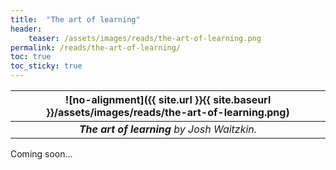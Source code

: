 ```yaml
---
title:  "The art of learning"
header:
    teaser: /assets/images/reads/the-art-of-learning.png
permalink: /reads/the-art-of-learning/
toc: true
toc_sticky: true
---
```


| ![no-alignment]({{ site.url }}{{ site.baseurl }}/assets/images/reads/the-art-of-learning.png) |
|:--:|
| ***The art of learning*** *by Josh Waitzkin.* |

Coming soon...